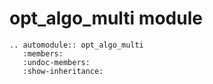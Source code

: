 # opt_algo_multi module

```{eval-rst}
.. automodule:: opt_algo_multi
   :members:
   :undoc-members:
   :show-inheritance:
```
